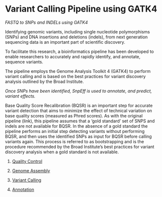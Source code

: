 # Variant Calling Pipeline using GATK4
*FASTQ to SNPs and INDELs using GATK4*

Identifying genomic variants, including single nucleotide polymorphisms (SNPs) and DNA insertions and deletions (indels), from next generation sequencing data is an important part of scientific discovery.

To facilitate this research, a bioinformatics pipeline has been developed to enable researchers to accurately and rapidly identify, and annotate, sequence variants.

The pipeline employs the Genome Analysis Toolkit 4 (GATK4) to perform variant calling and is based on the best practices for variant discovery analysis outlined by the Broad Institute. 

*Once SNPs have been identified, SnpEff is used to annotate, and predict, variant effects.*

Base Quality Score Recalibration (BQSR) is an important step for accurate variant detection that aims to minimize the effect of technical variation on base quality scores (measured as Phred scores). As with the original pipeline (link), this pipeline assumes that a ‘gold standard’ set of SNPS and indels are not available for BQSR.  In the absence of a gold standard the pipeline performs an initial step detecting variants without performing BQSR, and then uses the identified SNPs as input for BQSR before calling variants again. This process is referred to as bootstrapping and is the procedure recommended by the Broad Institute’s best practices for variant discovery analysis when a gold standard is not available.

1. [Quality Control](http://https://github.com/ambuvjyn/GATK4_Variant_Calling_Pipeline/blob/aaa9fc25009f73856b90c3b91bb7b98a713d96b4/1_Quality_Control.md "Quality Control")

2. [Genome Assembly](https://github.com/ambuvjyn/GATK4_Variant_Calling_Pipeline/blob/aaa9fc25009f73856b90c3b91bb7b98a713d96b4/2_Genome_Assembly.mdhttp:// "Genome Assembly")

3. [Variant Calling](htthttps://github.com/ambuvjyn/GATK4_Variant_Calling_Pipeline/blob/aaa9fc25009f73856b90c3b91bb7b98a713d96b4/3_Variant%20Calling.mdp:// "Variant Calling")

4. [Annotation](httphttps://github.com/ambuvjyn/GATK4_Variant_Calling_Pipeline/blob/aaa9fc25009f73856b90c3b91bb7b98a713d96b4/4_Annotation.md:// "Annotation")
